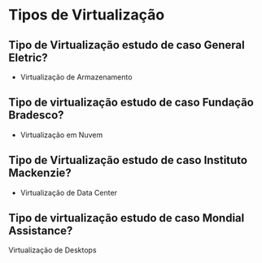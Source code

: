 # Tipos de Virtualização

## Tipo de Virtualização estudo de caso General Eletric?
- Virtualização de Armazenamento

## Tipo de virtualização estudo de caso Fundação Bradesco?
- Virtualização em Nuvem

## Tipo de Virtualização estudo de caso Instituto Mackenzie?
- Virtualização de Data Center

## Tipo de virtualização estudo de caso Mondial Assistance?
 Virtualização de Desktops
